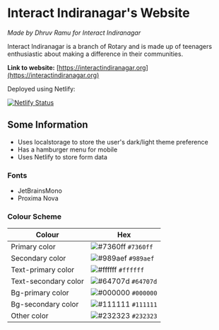 # Interact Indiranagar's Website
*Made by Dhruv Ramu for Interact Indiranagar* 

Interact Indiranagar is a branch of Rotary and is made up of teenagers enthusiastic about making a difference in their communities.

__Link to website:__ [https://interactindiranagar.org](https://interactindiranagar.org) 

Deployed using Netlify:

[![Netlify Status](https://api.netlify.com/api/v1/badges/088e0fa7-7a49-4cab-aa20-d2b985217e72/deploy-status)](https://app.netlify.com/sites/interactindiranagar/deploys)


## Some Information
- Uses localstorage to store the user's dark/light theme preference
- Has a hamburger menu for mobile
- Uses Netlify to store form data
### Fonts
- JetBrainsMono
- Proxima Nova
### Colour Scheme

| Colour                | Hex                                                                                                                         |
| -------------------- | --------------------------------------------------------------------------------------------------------------------------- |
| Primary color        | ![#7360ff](https://user-images.githubusercontent.com/62628408/127180948-3d81c308-f726-467e-92ab-eba9d9158c83.png) `#7360ff` |
| Secondary color      | ![#989aef](https://user-images.githubusercontent.com/62628408/127180950-32de79ba-19af-4bb6-9078-6b65e7a57371.png) `#989aef` |
| Text-primary color   | ![#ffffff](https://user-images.githubusercontent.com/62628408/127180954-d9745dbd-e370-49cf-a4ea-14d548c34fd1.png) `#ffffff` |
| Text-secondary color | ![#64707d](https://user-images.githubusercontent.com/62628408/127180936-970c7329-1d46-4114-85df-d3ef9760baef.png) `#64707d` |
| Bg-primary color     | ![#000000](https://user-images.githubusercontent.com/62628408/127180942-c25f77c5-4bd2-4f7c-b95e-4bd7240be000.png) `#000000` |
| Bg-secondary color   | ![#111111](https://user-images.githubusercontent.com/62628408/127180944-8f4b1ad5-e78c-4b24-a4c3-018b94814298.png) `#111111` |
| Other color          | ![#232323](https://user-images.githubusercontent.com/62628408/127180947-80b3b7e6-2d9f-4690-8885-754d46e4d5cf.png) `#232323` | 
